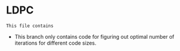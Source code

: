 # LDPC
`This file contains`
* This branch only contains code for figuring out optimal 
  number of iterations for different code sizes. 

